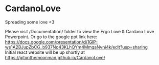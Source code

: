 # CardanoLove
Spreading some love &lt;3

Please visit /Documentation/ folder to view the Ergo Love & Cardano Love Powerpoint.
Or go to the google ppt link here: https://docs.google.com/presentation/d/1GlP-ws1A2BJupZbCG_b937No43KLhQYm4MmqaNvni4k/edit?usp=sharing
Initial react website will be up shortly at https://gitonthemoonman.github.io/CardanoLove/

